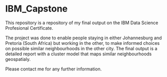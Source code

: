 # IBM_Capstone
This repository is a repository of my final output on the IBM Data Science Profesional Certificate. 

The project was done to enable people staying in either Johannesburg and Pretoria (South Africa) but working in the other, to make informed choices on possible similar neighbourhoods in the other city. The final output is a detailed report with a cluster model that maps similar neighbourhoods geospatialy.

Please contact me for any further information.
